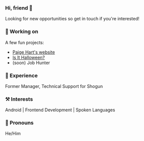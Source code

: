 <!--
**Karljoones/Karljoones** is a ✨ _special_ ✨ repository because its `README.md` (this file) appears on your GitHub profile.

Here are some ideas to get you started:

- 🔭 I’m currently working on ...
- 🌱 I’m currently learning ...
- 👯 I’m looking to collaborate on ...
- 🤔 I’m looking for help with ...
- 💬 Ask me about ...
- 📫 How to reach me: ...
- 😄 Pronouns: ...
- ⚡ Fun fact: ...
-->

### Hi, friend 👋

Looking for new opportunities so get in touch if you're interested!

### 🚧 Working on
A few fun projects: 
- [Paige Hart's website](https://paigehart.com) 
- [Is It Halloween?](https://isithalloween.today)
- (soon) Job Hunter

### 🏢 Experience
Former Manager, Technical Support for Shogun 

### ⚒️ Interests
Android | Frontend Development | Spoken Languages

### 🙂 Pronouns
He/Him
